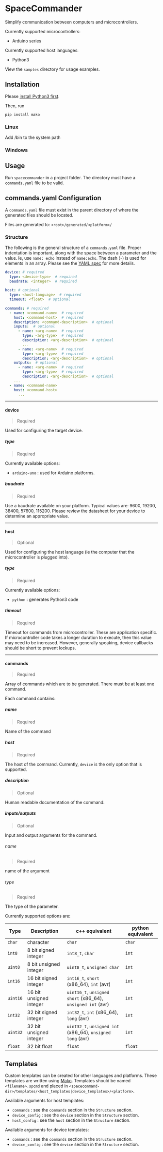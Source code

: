 # SpaceCommander

Simplify communication between computers and microcontrollers.

Currently supported microcontrollers:

- Arduino series
 
Currently supported host languages:

 - Python3
 
View the `samples` directory for usage examples.

## Installation

Please [install Python3 first](https://www.python.org/downloads/).

Then, run

    pip install mako
    
### Linux

Add <spacecommander>/bin to the system path

### Windows

<TODO>

## Usage

Run `spacecommander` in a project folder. The directory must have a `commands.yaml` file to be valid.

## commands.yaml Configuration

A `commands.yaml` file must exist in the parent directory of where the generated files should be located.

Files are generated to:
`<root>/generated/<platform>/`

### Structure

The following is the general structure of a `commands.yaml` file. Proper indentation is important, along with the space between a parameter and the value. Ie, use `name: echo` instead of `name:echo`. The dash (`-`) is used for elements in an array. Please see the [YAML spec](http://www.yaml.org/spec/1.2/spec.html#id2797382) for more details.

```yaml
device: # required
  type: <device-type>  # required
  baudrate: <integer>  # required
  
host: # optional
  type: <host-language>  # required
  timeout: <float>  # optional
  
commands: # required
  - name: <command-name>  # required
    host: <command-host>  # required
    description: <command-description>  # optional
    inputs:  # optional
      - name: <arg-name>  # required
        type: <arg-type>  # required
        description: <arg-description>  # optional
        ...
      - name: <arg-name>  # required
        type: <arg-type>  # required
        description: <arg-description>  # optional
    outputs:  # optional
      - name: <arg-name>  # required
        type: <arg-type>  # required
        description: <arg-description>  # optional
    ...
  - name: <command-name>
    host: <command-host>
      ...
```

---

#### device
> Required

Used for configuring the target device.

##### type <device-type>
> Required

Currently available options:
 - `arduino-uno` : used for Arduino platforms.

##### baudrate
> Required

Use a baudrate available on your platform. Typical values are: 9600, 19200, 38400, 57600, 115200. Please review the datasheet for your device to determine an appropriate value.

---

#### host
> Optional

Used for configuring the host language (ie the computer that the microcontroller is plugged into).

 
##### type <host-language>
> Required

Currently available options:
 - `python` : generates Python3 code
 
##### timeout
> Required

Timeout for commands from microcontroller. These are application specific. If microcontroller code takes a longer duration to execute, then this value may need to be increased. However, generally speaking, device callbacks should be short to prevent lockups.

---

#### commands
> Required

Array of commands which are to be generated. There must be at least one command.

Each command contains:

##### name <command-name>
> Required

Name of the command

##### host <command-host>
> Required

The host of the command. Currently, `device` is the only option that is supported.

##### description
> Optional

Human readable documentation of the command.

##### inputs/outputs
> Optional

Input and output arguments for the command.

###### name <arg-name>
> Required

name of the argument

###### type <arg-type>
> Required

The type of the parameter.

Currently supported options are:

| Type     | Description             | c++ equivalent                                              | python equivalent |
|----------|-------------------------|-------------------------------------------------------------|-------------------|
| `char`   | character               | `char`                                                      | `char`            |
| `int8`   | 8 bit signed integer    | `int8_t`, `char`                                            | `int`             |
| `uint8`  | 8 bit unsigned integer  | `uint8_t`, `unsigned char`                                  | `int`             |
| `int16`  | 16 bit signed integer   | `int16_t`, `short` (x86_64), `int` (avr)                    | `int`             |
| `uint16` | 16 bit unsigned integer | `uint16_t`, `unsigned short` (x86_64), `unsigned int` (avr) | `int`             |
| `int32`  | 32 bit signed integer   | `int32_t`, `int` (x86_64), `long` (avr)                     | `int`             |
| `uint32` | 32 bit unsigned integer | `uint32_t`, `unsigned int` (x86_64), `unsigned long` (avr)  | `int`             |
| `float`  | 32 bit float            | `float`                                                     | `float`           |

## Templates

Custom templates can be created for other languages and platforms. These templates are written using [Mako](http://www.makotemplates.org/). Templates should be named `<filename>.spcmd` and placed in `<spacecommand-dir>/templates/<host_templates|device_templates>/<platform>`.

Available arguments for host templates:
 - `commands` : see the `commands` section in the `Structure` section.
 - `device_config` : see the `device` section in the `Structure` section.
 - `host_config` : see the `host` section in the `Structure` section.

Available arguments for device templates:
 - `commands` : see the `commands` section in the `Structure` section.
 - `device_config` : see the `device` section in the `Structure` section.

